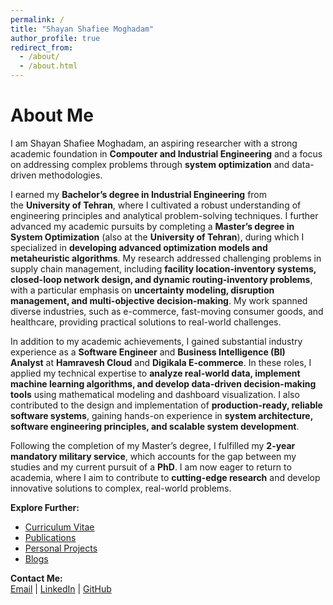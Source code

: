 ```yaml
---
permalink: /
title: "Shayan Shafiee Moghadam"
author_profile: true
redirect_from:
  - /about/
  - /about.html
---
```


# About Me

I am Shayan Shafiee Moghadam, an aspiring researcher with a strong academic foundation in **Compouter and Industrial Engineering** and a focus on addressing complex problems through **system optimization** and data-driven methodologies.

I earned my **Bachelor’s degree in Industrial Engineering** from the **University of Tehran**, where I cultivated a robust understanding of engineering principles and analytical problem-solving techniques. I further advanced my academic pursuits by completing a **Master’s degree in System Optimization** (also at the **University of Tehran**), during which I specialized in **developing advanced optimization models and metaheuristic algorithms**. My research addressed challenging problems in supply chain management, including **facility location-inventory systems, closed-loop network design, and dynamic routing-inventory problems**, with a particular emphasis on **uncertainty modeling, disruption management, and multi-objective decision-making**. My work spanned diverse industries, such as e-commerce, fast-moving consumer goods, and healthcare, providing practical solutions to real-world challenges.

In addition to my academic achievements, I gained substantial industry experience as a **Software Engineer** and **Business Intelligence (BI) Analyst** at **Hamravesh Cloud** and **Digikala E-commerce**. In these roles, I applied my technical expertise to **analyze real-world data, implement machine learning algorithms, and develop data-driven decision-making tools** using mathematical modeling and dashboard visualization. I also contributed to the design and implementation of **production-ready, reliable software systems**, gaining hands-on experience in **system architecture, software engineering principles, and scalable system development**.

Following the completion of my Master’s degree, I fulfilled my **2-year mandatory military service**, which accounts for the gap between my studies and my current pursuit of a **PhD**. I am now eager to return to academia, where I aim to contribute to **cutting-edge research** and develop innovative solutions to complex, real-world problems.

**Explore Further:**

- [Curriculum Vitae](/academic-portfolio/cv)
- [Publications](/academic-portfolio/publications)
- [Personal Projects](/academic-portfolio/portfolio)
- [Blogs](/academic-portfolio/year-archive)

**Contact Me:**  
[Email](mailto:shayan.shafiee.moghadam@gmail.com) | [LinkedIn](https://www.linkedin.com/in/shayan-shafiee-moghadam) | [GitHub](https://github.com/shayansm2)
